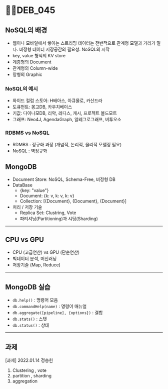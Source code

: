 # DEB_045



## NoSQL의 배경

* 웹이나 모바일에서 쌓이는 스트리밍 데이터는 전반적으로 관계형 모델과 거리가 멀다. 비정형 데이터 저장공간의 필요성. NoSQL의 시작
* key, value 형식의 KV store
* 계층형의 Document
* 관계형의 Column-wide
* 망형의 Graphic

### NoSQL의 예시

- 와이드 컬럼 스토어: H배아스, 아큐물로, 카산드라
- 도큐먼트: 몽고DB, 카우치베이스
- 키값: 다이나모DB, 리악, 레디스, 캐시, 프로젝트 볼드모트
- 그래프: Neo4J, AgendaGraph, 알레그로그래프, 버투오소

### RDBMS vs NoSQL

* RDMBS : 정규화 과정 (개념적, 논리적, 물리적 모델링 필요)
* NoSQL : 역정규화

## MongoDB

* Document Store: NoSQL, Schema-Free, 비정형 DB
* DataBase
  * {key: "value"}
  * Document: {k: v, k: v, k: v}
  * Collection: [{Document}, {Document}, {Document}]
* 처리 / 저장 기술
  * Replica Set: Clustring, Vote
  * 파티셔닝(Partitioning)과 샤딩(Sharding)

---

## CPU vs GPU

* CPU (고급연산) vs GPU (단순연산)
* 빅데이터 분석, 머신러닝
* 저장기술 (Map, Reduce)

---

## MongoDB 실습

* `db.help()` : 명령어 모음
* `db.commandHelp(name)` : 명령어 매뉴얼
* `db.aggregate([pipeline], {options})` : 결합
* `db.stats()` : 스탯
* `db.status()` : 상태

---

## 과제

[과제] 2022.01.14 정승헌

1. Clustering , vote
2. partition , sharding
3. aggregation
